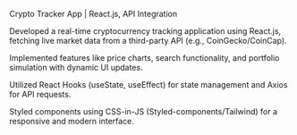 Crypto Tracker App | React.js, API Integration

Developed a real-time cryptocurrency tracking application using React.js, fetching live market data from a third-party API (e.g., CoinGecko/CoinCap).

Implemented features like price charts, search functionality, and portfolio simulation with dynamic UI updates.

Utilized React Hooks (useState, useEffect) for state management and Axios for API requests.

Styled components using CSS-in-JS (Styled-components/Tailwind) for a responsive and modern interface.
